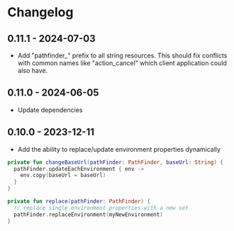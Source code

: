 # Changelog

## 0.11.1 - 2024-07-03
* Add "pathfinder_" prefix to all string resources. This should fix conflicts with common names like "action_cancel" which client application could also have.

## 0.11.0 - 2024-06-05
* Update dependencies

## 0.10.0 - 2023-12-11
* Add the ability to replace/update environment properties dynamically

```kotlin
private fun changeBaseUrl(pathFinder: PathFinder, baseUrl: String) {
  pathFinder.updateEachEnvironment { env ->
    env.copy(baseUrl = baseUrl)
  }
}
```

```kotlin
private fun replace(pathFinder: PathFinder) {
  // replace single environment properties with a new set
  pathFinder.replaceEnvironment(myNewEnvironment)
}
```


